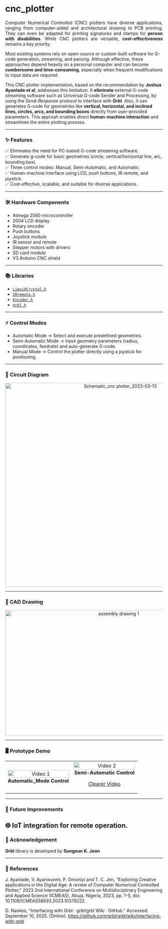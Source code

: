 # cnc_plotter
<p align="justify">
Computer Numerical Controlled (CNC) plotters have diverse applications, ranging from computer-aided and architectural drawing to PCB printing. They can even be adapted for printing signatures and stamps for <b>person with disabilities</b>. While CNC plotters are versatile, <b>cost-effectiveness</b> remains a key priority.

Most existing systems rely on open-source or custom-built software for G-code generation, streaming, and parsing. Although effective, these approaches depend heavily on a personal computer and can become <b>cumbersome and time-consuming</b>, especially when frequent modifications to input data are required.

This CNC plotter implementation, based on the recommendation by <b>Joshua Ayanlade et al</b>, addresses this limitation. It <b>eliminate</b> external G-code streaming software such as Universal G-code Sender and Processing, by using the <em>Send-Response</em> protocol to interface with <b>Grbl</b>. Also, it can generates G-code for geometries like <b>vertical, horizontal, and inclined lines, circles, arcs, and bounding boxes</b> directly from user-provided parameters. This approah enables direct <b>human-machine interaction</b> and streamlines the entire plotting process.
</p>

---

### ✨ Features
✅ Eliminates the need for PC-based G-code streaming software.  
✅ Generate g-code for basic geometries (circle, vertical/horizontal line, arc, bounding box).   
✅ Three control modes: Manual, Semi-Automatic, and Automatic.  
✅ Human-machine interface using LCD, push buttons, IR remote, and joystick.  
✅ Cost-effective, scalable, and suitable for diverse applications.  

---

### 🛠️ Hardware Components
- Atmega 2560 microcontroller
- 2004 LCD display
- Rotary encoder
- Push buttons
- Joystick module
- IR sensor and remote
- Stepper motors with drivers
- SD card module
- V3 Arduino CNC shield

---

### 📚 Libraries
- [`LiquidCrystal.h`](https://github.com/Joshua-Ayanlade/cnc_plotter/tree/main/libraries/Arduino-LiquidCrystal-I2C-library-master)
- [`IRremote.h`](https://github.com/Joshua-Ayanlade/cnc_plotter/tree/main/libraries/IRremote)
- [`Encoder.h`](https://github.com/Joshua-Ayanlade/cnc_plotter/tree/main/libraries/Encoder-master)
- [`grbl.h`](https://github.com/Joshua-Ayanlade/cnc_plotter/tree/main/libraries/grbl-mi)

---

### ⚡ Control Modes
- Automatic Mode → Select and execute predefined geometries.
- Semi-Automatic Mode → Input geometry parameters (radius, coordinates, feedrate) and auto-generate G-code.  
- Manual Mode → Control the plotter directly using a joystick for positioning.

---

### 🔌 Circuit Diagram
<p align="center">
<img width="720" height="650" alt="Schematic_cnc plotter_2023-03-13" src="https://github.com/user-attachments/assets/904301c6-060d-4daf-839d-c7dad986c6ed" />
</p>

---

### 📐 CAD Drawing
<p align="center">
<img width="710" height="399" alt="assembly drawing 1" src="https://github.com/user-attachments/assets/0dde119d-25c6-493f-b96a-edb0332375ed" />
</p>

---

### 🖥️ Prototype Demo





<p align="center">
  <table>
    <tr>
      <td align="center" width="50%">
        <img src="https://github.com/user-attachments/assets/266a09ac-c34a-46cd-b28d-405fc7146157" alt="Video 1" style="width: 100%;" />
        <br>
        <strong>Automatic_Mode Control</strong>
      </td>
      <td align="center" width="50%">
        <img src="https://github.com/user-attachments/assets/de235d57-b5e8-491c-b55a-a6c2f0867a65" alt="Video 2" style="width: 100%;" />
        <br>
        <strong>Semi-Automatic Control</strong>
       <p><a href="https://drive.google.com/file/d/12DyQr7QH69gvXZbXd1bE_taHWjEv5YDD/view">Clearer Video</a></p>
      </td>
    </tr>
  </table>
</p>

---

### 🚀 Future Improvements
🌐 IoT integration for remote operation.
---

### 🌟 Acknowledgement

**Grbl** library is developed by **Sungeun K. Jeon**

---
### 📖 References
J. Ayanlade, V. Ayanwunmi, P. Omoniyi and T. C. Jen, "Exploring Creative applications in the Digital Age: A review of Computer Numerical Controlled Plotter," 2023 2nd International Conference on Multidisciplinary Engineering and Applied Science (ICMEAS), Abuja, Nigeria, 2023, pp. 1-5, doi: 10.1109/ICMEAS58693.2023.10379222.

D. Naokes, “Interfacing with Grbl · grbl/grbl Wiki · GitHub.” Accessed: September 10, 2025. [Online]. https://github.com/grbl/grbl/wiki/interfacing-with-grbl

